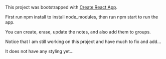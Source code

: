 This project was bootstrapped with [Create React App](https://github.com/facebook/create-react-app).

First run npm install to install node_modules, then run npm start to run the app.

You can create, erase, update the notes, and also add them to groups.

Notice that I am still working on this project and have much to fix and add...

It does not have any styling yet...
